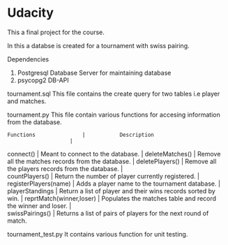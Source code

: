 # Udacity
This a final project for the course.

In this a databse is created for a tournament with swiss pairing. 

Dependencies
1. Postgresql Database Server for maintaining database
2. psycopg2 DB-API 



tournament.sql
	This file contains the create query for two tables i.e player and matches.



tournament.py 
	This file contain various functions for accesing information from the database.

	Functions 				|			Description
						|
connect()					|	Meant to connect to the database.
						|
deleteMatches()					|	Remove all the matches records from the database.
						|
deletePlayers()					|	Remove all the players records from the database.
						|	
countPlayers()					|	Return the number of player currently registered.
						|
registerPlayers(name)				|	Adds a player name to the tournament database.
						|
playerStandings					|	Return a list of player and their wins records sorted by win.
						|
reprtMatch(winner,loser)			|	Populates the matches table and record the winner and loser.
						|	
swissPairings()					|	Returns a list of pairs of players for the next round of match.



tournament_test.py
	It contains various function for unit testing. 
